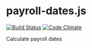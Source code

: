 # payroll-dates.js

[![Build Status](https://travis-ci.org/lightster/payroll-dates.svg?branch=master)](https://travis-ci.org/lightster/payroll-dates)
[![Code Climate](https://lima.codeclimate.com/github/lightster/payroll-dates/badges/gpa.svg)](https://lima.codeclimate.com/github/lightster/payroll-dates)

Calculate payroll dates
